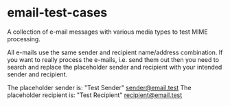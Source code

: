 # email-test-cases 
A collection of e-mail messages with various media types to
test MIME processing.

All e-mails use the same sender and recipient name/address combination. If you
want to really process the e-mails, i.e. send them out then you need to search
and replace the placeholder sender and recipient with your intended sender and
recipient.

The placeholder sender is: "Test Sender" <sender@email.test>
The placeholder recipient is: "Test Recipient" <recipient@email.test>

